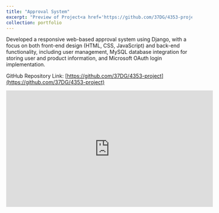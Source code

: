 ```yaml
---
title: "Approval System"
excerpt: "Preview of Project<a href='https://github.com/37DG/4353-project' target='_blank'>View GitHub Repo</a><br/><img src='/images/500x300.png'>"
collection: portfolio
---
```



Developed a responsive web-based approval system using Django, with a focus on both front-end design (HTML, 
CSS, JavaScript) and back-end functionality, including user management, MySQL database integration for storing user and product information, and Microsoft OAuth login implementation.

GitHub Repository Link: [https://github.com/37DG/4353-project](https://github.com/37DG/4353-project)

<iframe width="560" height="315" src="https://www.youtube.com/embed/yQ2K8-CZ75A?si=jSGBDy0esRrfXDBb&amp;start=1" title="YouTube video player" frameborder="0" allow="accelerometer; autoplay; clipboard-write; encrypted-media; gyroscope; picture-in-picture; web-share" referrerpolicy="strict-origin-when-cross-origin" allowfullscreen></iframe>
